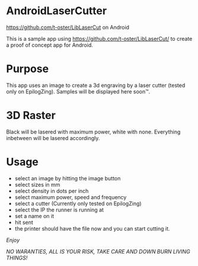 # AndroidLaserCutter
https://github.com/t-oster/LibLaserCut on Android

This is a sample app using https://github.com/t-oster/LibLaserCut/ to create a proof of concept app for Android.

# Purpose

This app uses an image to create a 3d engraving by a laser cutter (tested only on EpilogZing). Samples will be 
displayed here soon™. 

# 3D Raster

Black will be lasered with maximum power, white with none. Everything inbetween will be lasered accordingly.

# Usage

* select an image by hitting the image button
* select sizes in mm
* select density in dots per inch
* select maximum power, speed and frequency
* select a cutter (Currently only tested on EpilogZing)
* select the IP the runner is running at 
* set a name on it
* hit sent
* the printer should have the file now and you can start cutting it.

*Enjoy*

_NO WARANTIES, ALL IS YOUR RISK, TAKE CARE AND DOWN BURN LIVING THINGS!_
